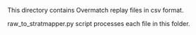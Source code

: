 This directory contains Overmatch replay files in csv format.

raw_to_stratmapper.py script processes each file in this folder.
